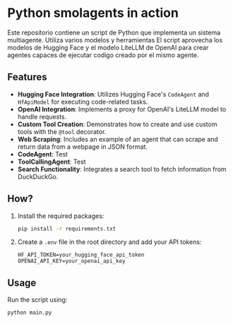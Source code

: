 # Python smolagents in action

Este repositorio contiene un script de Python que implementa un sistema multiagente. Utiliza varios modelos y herramientas 
El script aprovecha los modelos de Hugging Face y el modelo LiteLLM de OpenAI para crear agentes capaces de ejecutar codigo creado por el mismo agente.

## Features

- **Hugging Face Integration**: Utilizes Hugging Face's `CodeAgent` and `HfApiModel` for executing code-related tasks.
- **OpenAI Integration**: Implements a proxy for OpenAI's LiteLLM model to handle requests.
- **Custom Tool Creation**: Demonstrates how to create and use custom tools with the `@tool` decorator.
- **Web Scraping**: Includes an example of an agent that can scrape and return data from a webpage in JSON format.
- **CodeAgent**: Test
- **ToolCallingAgent**: Test
- **Search Functionality**: Integrates a search tool to fetch information from DuckDuckGo.


## How?

1. Install the required packages:
   ```bash
   pip install -r requirements.txt
   ```

2. Create a `.env` file in the root directory and add your API tokens:
   ```plaintext
   HF_API_TOKEN=your_hugging_face_api_token
   OPENAI_API_KEY=your_openai_api_key
   ```

## Usage

Run the script using:

```bash
python main.py
```


